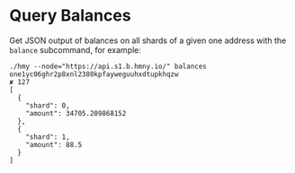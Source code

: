 # Query Balances

Get JSON output of balances on all shards of a given one address with the `balance` subcommand, for example:

```text
./hmy --node="https://api.s1.b.hmny.io/" balances one1yc06ghr2p8xnl2380kpfayweguuhxdtupkhqzw                                   ✘ 127
[
  {
    "shard": 0,
    "amount": 34705.209868152
  },
  {
    "shard": 1,
    "amount": 88.5
  }
]
```


